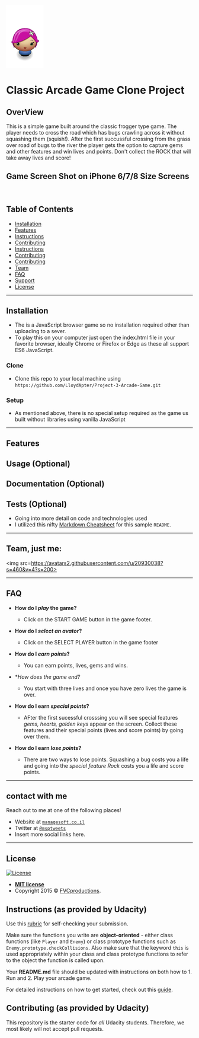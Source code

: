 <img src=https://raw.githubusercontent.com/LloydApter/Project-3-Arcade-Game/master/images/players/char-pink-girl.png>

# Classic Arcade Game Clone Project

## OverView

This is a simple game built around the classic frogger type game.  The player needs to cross the road which has bugs crawling across it without squashing them (squish!).  After the first succussful crossing from the grass over road of bugs to the river the player gets the option to capture gems and other features and win lives and points.  Don't collect the ROCK that will take away lives and score!

## Game Screen Shot on iPhone 6/7/8 Size Screens

<img scr=https://raw.githubusercontent.com/LloydApter/Project-3-Arcade-Game/master/images/game-screenshot.png>


## Table of Contents

- [Installation](#installation)
- [Features](#features)
- [Instructions](#instructions)
- [Contributing](#contributing)
- [Instructions](#instructions)
- [Contributing](#contributing)
- [Contributing](#contributing)
- [Team](#team)
- [FAQ](#faq)
- [Support](#support)
- [License](#license)


---

## Installation

- The is a JavaScript browser game so no installation required other than uploading to a sever.
- To play this on your computer just open the index.html file in your favorite browser, ideally Chrome or Firefox or Edge as these all support ES6 JavaScript.

### Clone

- Clone this repo to your local machine using `https://github.com/LloydApter/Project-3-Arcade-Game.git`

### Setup

- As mentioned above, there is no special setup required as the game us built without libraries using vanilla JavaScript
---

## Features
## Usage (Optional)
## Documentation (Optional)
## Tests (Optional)

- Going into more detail on code and technologies used
- I utilized this nifty <a href="https://github.com/adam-p/markdown-here/wiki/Markdown-Cheatsheet" target="_blank">Markdown Cheatsheet</a> for this sample `README`.

---


## Team, just me:

<img src=https://avatars2.githubusercontent.com/u/20930038?s=460&v=4?s=200>


---

## FAQ

- **How do I *play* the game?**
    - Click on the START GAME button in the game footer.

- **How do I *select an avator*?**
    - Click on the SELECT PLAYER button in the game footer

- **How do I *earn points*?**
    - You can earn points, lives, gems and wins.

- **How does the *game end?**
    - You start with three lives and once you have zero lives the game is over.

- **How do I earn *special points*?**
    - AFter the first sucessful crosssing you will see special features *gems, hearts, golden keys* appear on the screen.  Collect these features and their special points (lives and score points) by going over them.

- **How do I earn *lose points*?**
    - There are two ways to lose points. Squashing a bug costs you a life and going into the *special feature Rock* costs you a life and score points.

---

## contact with me

Reach out to me at one of the following places!

- Website at <a href="https://managesoft.co.il" target="_blank">`managesoft.co.il`</a>
- Twitter at <a href="https://twitter.com/msptweets" target="_blank">`@msptweets`</a>
- Insert more social links here.

---

## License

[![License](http://img.shields.io/:license-mit-blue.svg?style=flat-square)](http://badges.mit-license.org)

- **[MIT license](http://opensource.org/licenses/mit-license.php)**
- Copyright 2015 © <a href="http://fvcproductions.com" target="_blank">FVCproductions</a>.


## Instructions (as provided by Udacity)

Use this [rubric](https://review.udacity.com/#!/rubrics/15/view) for self-checking your submission.

Make sure the functions you write are **object-oriented** - either class functions (like `Player` and `Enemy`) or class prototype functions such as `Enemy.prototype.checkCollisions`. Also make sure that the keyword `this` is used appropriately within your class and class prototype functions to refer to the object the function is called upon.

Your **README.md** file should be updated with instructions on both how to 1. Run and 2. Play your arcade game.

For detailed instructions on how to get started, check out this [guide](https://docs.google.com/document/d/1v01aScPjSWCCWQLIpFqvg3-vXLH2e8_SZQKC8jNO0Dc/pub?embedded=true).

## Contributing (as provided by Udacity)

This repository is the starter code for _all_ Udacity students. Therefore, we most likely will not accept pull requests.
